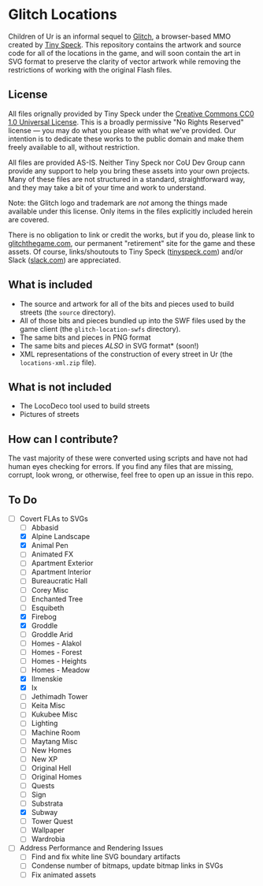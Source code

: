 ﻿# Glitch Locations #

Children of Ur is an informal sequel to <a href="http://www.glitch.com">Glitch</a>, a browser-based MMO created by 
<a href="http://tinyspeck.com">Tiny Speck</a>. This repository contains the
artwork and source code for all of the locations in the game, and will soon contain the art in SVG format to preserve the clarity of vector artwork while removing the restrictions of working with the original Flash files.

## License ##

All files orignally provided by Tiny Speck under the 
<a href="http://creativecommons.org/publicdomain/zero/1.0/legalcode">Creative
Commons CC0 1.0 Universal License</a>. This is a broadly permissive "No Rights 
Reserved" license — you may do what you please with what we've provided. Our 
intention is to dedicate these works to the public domain and make them freely 
available to all, without restriction.

All files are provided AS-IS. Neither Tiny Speck nor CoU Dev Group cann provide any support to help you 
bring these assets into your own projects. Many of these files are not 
structured in a standard, straightforward way, and they may take a bit of 
your time and work to understand.

Note: the Glitch logo and trademark are *not* among the things made 
available under this license. Only items in the files explicitly included 
herein are covered.

There is no obligation to link or credit the works, but if you do, please link 
to <a href="http://glitchthegame.com">glitchthegame.com</a>, our permanent 
"retirement" site for the game and these assets. Of course, links/shoutouts to 
Tiny Speck (<a href="http://tinyspeck.com">tinyspeck.com</a>) and/or Slack 
(<a href="http://slack.com">slack.com</a>) are appreciated.

## What is included ##

* The source and artwork for all of the bits and pieces used to build streets 
(the `source` directory).
* All of those bits and pieces bundled up into the SWF files used by the game 
client (the `glitch-location-swfs` directory).
* The same bits and pieces in PNG format
* The same bits and pieces *ALSO* in SVG format* (soon!)
* XML representations of the construction of every street in Ur (the `locations-xml.zip` file).

## What is not included ##

* The LocoDeco tool used to build streets
* Pictures of streets

## How can I contribute? ##

The vast majority of these were converted using scripts and have not had human eyes checking for errors. If you find any files that are missing, corrupt, look wrong, or otherwise, feel free to open up an issue in this repo.

## To Do ##

- [ ] Covert FLAs to SVGs
  - [ ] Abbasid
  - [X] Alpine Landscape
  - [X] Animal Pen
  - [ ] Animated FX
  - [ ] Apartment Exterior
  - [ ] Apartment Interior
  - [ ] Bureaucratic Hall
  - [ ] Corey Misc
  - [ ] Enchanted Tree
  - [ ] Esquibeth
  - [X] Firebog
  - [X] Groddle
  - [ ] Groddle Arid
  - [ ] Homes - Alakol
  - [ ] Homes - Forest
  - [ ] Homes - Heights
  - [ ] Homes - Meadow
  - [X] Ilmenskie
  - [X] Ix
  - [ ] Jethimadh Tower
  - [ ] Keita Misc
  - [ ] Kukubee Misc
  - [ ] Lighting
  - [ ] Machine Room
  - [ ] Maytang Misc
  - [ ] New Homes
  - [ ] New XP
  - [ ] Original Hell
  - [ ] Original Homes
  - [ ] Quests
  - [ ] Sign
  - [ ] Substrata
  - [X] Subway
  - [ ] Tower Quest
  - [ ] Wallpaper
  - [ ] Wardrobia
- [ ] Address Performance and Rendering Issues
  - [ ] Find and fix white line SVG boundary artifacts
  - [ ] Condense number of bitmaps, update bitmap links in SVGs
  - [ ] Fix animated assets
